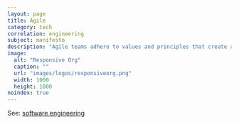 ```yaml
---
layout: page
title: Agile
category: tech
correlation: engineering
subject: manifesto
description: "Agile teams adhere to values and principles that create a work environment good for software development."
image:
  alt: "Responsive Org"
  caption: ""
  url: "images/logos/responsiveorg.png"
  width: 1000
  height: 1000
noindex: true
---
```


See:
[software engineering]({{site.baseurl}}tech/software-engineering.html)
